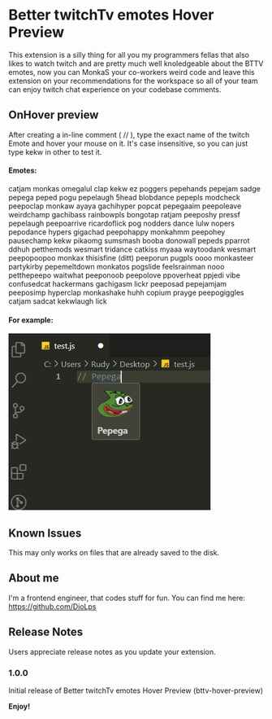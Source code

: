 # Better twitchTv emotes Hover Preview

This extension is a silly thing for all you my programmers fellas that also likes to watch twitch and are pretty much well knoledgeable about the BTTV emotes, now you can MonkaS your co-workers weird code and leave this extension on your recommendations for the workspace so all of your team can enjoy twitch chat experience on your codebase comments.

## OnHover preview

After creating a in-line comment ( // ), type the exact name of the twitch Emote and hover your mouse on it. It's case insensitive, so you can just type kekw in other to test it.

#### Emotes:

catjam
monkas
omegalul
clap
kekw
ez
poggers
pepehands
pepejam
sadge
pepega
peped
pogu
pepelaugh
5head
blobdance
pepepls
modcheck
peepoclap
monkaw
ayaya
gachihyper
popcat
pepegaaim
peepoleave
weirdchamp
gachibass
rainbowpls
bongotap
ratjam
peeposhy
pressf
pepelaugh
peepoarrive
ricardoflick
pog
nodders
dance
lulw
nopers
pepodance
hypers
gigachad
peepohappy
monkahmm
peepohey
pausechamp
kekw
pikaomg
sumsmash
booba
donowall
pepeds
pparrot
ddhuh
petthemods
wesmart
tridance
catkiss
myaaa
waytoodank
wesmart
peepopoopoo
monkax
thisisfine
(ditt)
peeporun
pugpls
oooo
monkasteer
partykirby
pepemeltdown
monkatos
pogslide
feelsrainman
nooo
petthepeepo
waitwhat
peeponoob
peepolove
ppoverheat
ppjedi
vibe
confusedcat
hackermans
gachigasm
lickr
peeposad
pepejamjam
peeposimp
hyperclap
monkashake
huhh
copium
prayge
peepogiggles
catjam
sadcat
kekwlaugh
lick

#### For example:

![Screenshot](https://raw.githubusercontent.com/DioLps/bttv-hover-preview/main/images/exampleOne.png)

## Known Issues

This may only works on files that are already saved to the disk.

## About me

I'm a frontend engineer, that codes stuff for fun. You can find me here: https://github.com/DioLps

## Release Notes

Users appreciate release notes as you update your extension.

### 1.0.0

Initial release of Better twitchTv emotes Hover Preview (bttv-hover-preview)

**Enjoy!**
